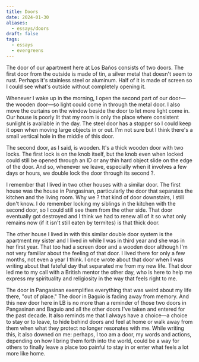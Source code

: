```yaml
---
title: Doors
date: 2024-01-30
aliases:
  - essays/doors
draft: false
tags:
  - essays
  - evergreens
---
```

The door of our apartment here at Los Baños consists of two doors. The first door from the outside is made of tin, a silver metal that doesn't seem to rust. Perhaps it's stainless steel or aluminum. Half of it is made of screen so I could see what's outside without completely opening it.

Whenever I wake up in the morning, I open the second part of our door—the wooden door—so light could come in through the metal door. I also move the curtains on the window beside the door to let more light come in. Our house is poorly lit that my room is only the place where consistent sunlight is available in the day. The steel door has a stopper so I could keep it open when moving large objects in or out. I'm not sure but I think there's a small vertical hole in the middle of this door.

The second door, as I said, is wooden. It's a thick wooden door with two locks. The first lock is on the knob itself, but the knob even when locked could still be opened through an ID or any thin hard object slide on the edge of the door. And so, whenever we leave, especially when it involves a few days or hours, we double lock the door through its second ?.

I remember that I lived in two other houses with a similar door. The first house was the house in Pangasinan, particularly the door that separates the kitchen and the living room. Why we ? that kind of door downstairs, I still don't know. I do remember locking my siblings in the kitchen with the second door, so I could still see them from the other side. That door eventually got destroyed and I think we had to renew all of it so what only remains now (if it isn't still eaten by termites) is that thick door.

The other house I lived in with this similar double door system is the apartment my sister and I lived in while I was in third year and she was in her first year. That too had a screen door and a wooden door although I'm not very familiar about the feeling of that door. I lived there for only a few months, not even a year I think. I once wrote about that door when I was writing about that fateful day that separated me from my new life. That door led me to my call with a British mentor the other day, who is here to help me express my spirituality and religiosity in the way that feels right to me.

The door in Pangasinan exemplifies everything that was weird about my life there, "out of place." The door in Baguio is fading away from memory. And this new door here in LB is no more than a reminder of those two doors in Pangasinan and Baguio and all the other doors I've taken and entered for the past decade. It also reminds me that I always have a choice—a choice to stay or to leave, to hide behind doors and feel at home or walk away from them when what they protect no longer resonates with me. While writing this, it also downed on me: perhaps, I too am a door, my words and actions, depending on how I bring them forth into the world, could be a way for others to finally leave a place too painful to stay in or enter what feels a lot more like home.